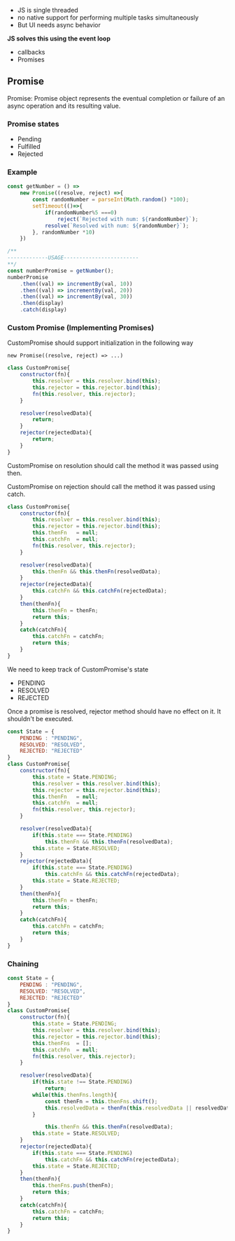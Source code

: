 - JS is single threaded
- no native support for performing multiple tasks simultaneously
- But UI needs async behavior

**JS solves this using the event loop**

- callbacks
- Promises

## Promise

Promise: Promise object represents the eventual completion or failure of an async operation and its resulting value.

### Promise states

- Pending
- Fulfilled
- Rejected

### Example

```js
const getNumber = () =>
    new Promise((resolve, reject) =>{
        const randomNumber = parseInt(Math.random() *100);
        setTimeout(()=>{
            if(randomNumber%5 ===0)
                reject(`Rejected with num: ${randomNumber}`);
            resolve(`Resolved with num: ${randomNumber}`);
        }, randomNumber *10)
    })

/**
-------------USAGE------------------------
**/
const numberPromise = getNumber();
numberPromise
    .then((val) => incrementBy(val, 10))
    .then((val) => incrementBy(val, 20))
    .then((val) => incrementBy(val, 30))
    .then(display)
    .catch(display)
```

### Custom Promise (Implementing Promises)

CustomPromise should support initialization in the following way

`new Promise((resolve, reject) => ...)`

```js
class CustomPromise{
    constructor(fn){
        this.resolver = this.resolver.bind(this);
        this.rejector = this.rejector.bind(this);
        fn(this.resolver, this.rejector);
    }

    resolver(resolvedData){
        return;
    }
    rejector(rejectedData){
        return;
    }
}
```

CustomPromise on resolution should call the method it was passed using then.

CustomPromise on rejection should call the method it was passed using catch.

```js
class CustomPromise{
    constructor(fn){
        this.resolver = this.resolver.bind(this);
        this.rejector = this.rejector.bind(this);
        this.thenFn   = null;
        this.catchFn  = null;
        fn(this.resolver, this.rejector);
    }

    resolver(resolvedData){
        this.thenFn && this.thenFn(resolvedData);
    }
    rejector(rejectedData){
        this.catchFn && this.catchFn(rejectedData);
    }
    then(thenFn){
        this.thenFn = thenFn;
        return this;
    }
    catch(catchFn){
        this.catchFn = catchFn;
        return this;
    }
}
```

We need to keep track of CustomPromise's state

- PENDING
- RESOLVED
- REJECTED

Once a promise is resolved, rejector method should have no effect on it. It shouldn't be executed.

```js
const State = {
    PENDING : "PENDING",
    RESOLVED: "RESOLVED",
    REJECTED: "REJECTED"
}
class CustomPromise{
    constructor(fn){
        this.state = State.PENDING;
        this.resolver = this.resolver.bind(this);
        this.rejector = this.rejector.bind(this);
        this.thenFn   = null;
        this.catchFn  = null;
        fn(this.resolver, this.rejector);
    }

    resolver(resolvedData){
        if(this.state === State.PENDING)
            this.thenFn && this.thenFn(resolvedData);
        this.state = State.RESOLVED;
    }
    rejector(rejectedData){
        if(this.state === State.PENDING)
            this.catchFn && this.catchFn(rejectedData);
        this.state = State.REJECTED;
    }
    then(thenFn){
        this.thenFn = thenFn;
        return this;
    }
    catch(catchFn){
        this.catchFn = catchFn;
        return this;
    }
}
```

### Chaining

```js
const State = {
    PENDING : "PENDING",
    RESOLVED: "RESOLVED",
    REJECTED: "REJECTED"
}
class CustomPromise{
    constructor(fn){
        this.state = State.PENDING;
        this.resolver = this.resolver.bind(this);
        this.rejector = this.rejector.bind(this);
        this.thenFns  = [];
        this.catchFn  = null;
        fn(this.resolver, this.rejector);
    }

    resolver(resolvedData){
        if(this.state !== State.PENDING)
            return;
        while(this.thenFns.length){
            const thenFn = this.thenFns.shift();
            this.resolvedData = thenFn(this.resolvedData || resolvedData)
        }

            this.thenFn && this.thenFn(resolvedData);
        this.state = State.RESOLVED;
    }
    rejector(rejectedData){
        if(this.state === State.PENDING)
            this.catchFn && this.catchFn(rejectedData);
        this.state = State.REJECTED;
    }
    then(thenFn){
        this.thenFns.push(thenFn);
        return this;
    }
    catch(catchFn){
        this.catchFn = catchFn;
        return this;
    }
}
```
